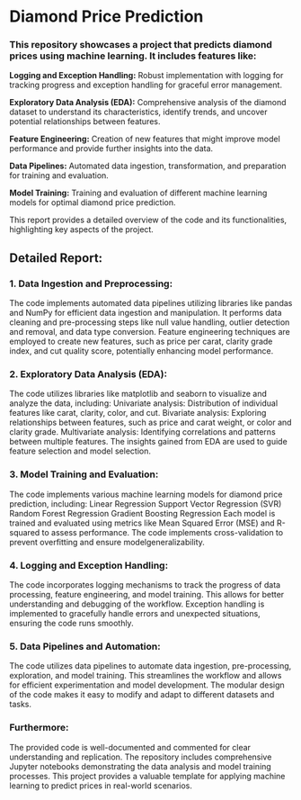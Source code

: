 # Diamond Price Prediction

### This repository showcases a project that predicts diamond prices using machine learning. It includes features like:

__Logging and Exception Handling:__ Robust implementation with logging for tracking progress and exception handling for graceful error management.

__Exploratory Data Analysis (EDA):__ Comprehensive analysis of the diamond dataset to understand its characteristics, identify trends, and uncover potential relationships between features.

__Feature Engineering:__ Creation of new features that might improve model performance and provide further insights into the data.

__Data Pipelines:__ Automated data ingestion, transformation, and preparation for training and evaluation.

__Model Training:__ Training and evaluation of different machine learning models for optimal diamond price prediction.

This report provides a detailed overview of the code and its functionalities, highlighting key aspects of the project.

## Detailed Report:

### 1. Data Ingestion and Preprocessing:

The code implements automated data pipelines utilizing libraries like pandas and NumPy for efficient data ingestion and manipulation.
It performs data cleaning and pre-processing steps like null value handling, outlier detection and removal, and data type conversion.
Feature engineering techniques are employed to create new features, such as price per carat, clarity grade index, and cut quality score, potentially enhancing model performance.

### 2. Exploratory Data Analysis (EDA):

The code utilizes libraries like matplotlib and seaborn to visualize and analyze the data, including:
Univariate analysis: Distribution of individual features like carat, clarity, color, and cut.
Bivariate analysis: Exploring relationships between features, such as price and carat weight, or color and clarity grade.
Multivariate analysis: Identifying correlations and patterns between multiple features.
The insights gained from EDA are used to guide feature selection and model selection.

### 3. Model Training and Evaluation:

The code implements various machine learning models for diamond price prediction, including:
Linear Regression
Support Vector Regression (SVR)
Random Forest Regression
Gradient Boosting Regression
Each model is trained and evaluated using metrics like Mean Squared Error (MSE) and R-squared to assess performance.
The code implements cross-validation to prevent overfitting and ensure modelgeneralizability.

### 4. Logging and Exception Handling:

The code incorporates logging mechanisms to track the progress of data processing, feature engineering, and model training.
This allows for better understanding and debugging of the workflow.
Exception handling is implemented to gracefully handle errors and unexpected situations, ensuring the code runs smoothly.
### 5. Data Pipelines and Automation:

The code utilizes data pipelines to automate data ingestion, pre-processing, exploration, and model training.
This streamlines the workflow and allows for efficient experimentation and model development.
The modular design of the code makes it easy to modify and adapt to different datasets and tasks.

### Furthermore:

The provided code is well-documented and commented for clear understanding and replication.
The repository includes comprehensive Jupyter notebooks demonstrating the data analysis and model training processes.
This project provides a valuable template for applying machine learning to predict prices in real-world scenarios.
